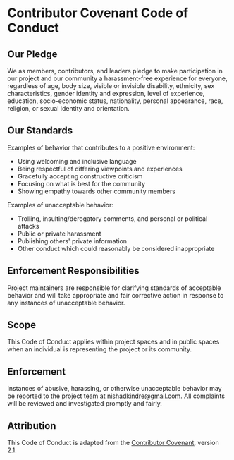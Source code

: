 # Contributor Covenant Code of Conduct

## Our Pledge

We as members, contributors, and leaders pledge to make participation in our project and our community a harassment-free experience for everyone, regardless of age, body size, visible or invisible disability, ethnicity, sex characteristics, gender identity and expression, level of experience, education, socio-economic status, nationality, personal appearance, race, religion, or sexual identity and orientation.

## Our Standards

Examples of behavior that contributes to a positive environment:
- Using welcoming and inclusive language
- Being respectful of differing viewpoints and experiences
- Gracefully accepting constructive criticism
- Focusing on what is best for the community
- Showing empathy towards other community members

Examples of unacceptable behavior:
- Trolling, insulting/derogatory comments, and personal or political attacks
- Public or private harassment
- Publishing others' private information
- Other conduct which could reasonably be considered inappropriate

## Enforcement Responsibilities

Project maintainers are responsible for clarifying standards of acceptable behavior and will take appropriate and fair corrective action in response to any instances of unacceptable behavior.

## Scope

This Code of Conduct applies within project spaces and in public spaces when an individual is representing the project or its community.

## Enforcement

Instances of abusive, harassing, or otherwise unacceptable behavior may be reported to the project team at [nishadkindre@gmail.com](mailto:nishadkindre@gmail.com). All complaints will be reviewed and investigated promptly and fairly.

## Attribution

This Code of Conduct is adapted from the [Contributor Covenant](https://www.contributor-covenant.org), version 2.1.